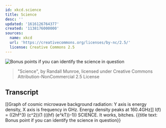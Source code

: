 ```yaml
---
id: xkcd.science
title: Science
desc: ''
updated: '1616126764377'
created: '1138176000000'
sources:
  name: xkcd
  url: 'https://creativecommons.org/licenses/by-nc/2.5/'
  license: Creative Commons 2.5
---
```

![Bonus points if you can identify the science in question](https://imgs.xkcd.com/comics/science.jpg)
> "Science", by Randall Munroe, licensed under Creative Commons Attribution-NonCommercial 2.5 License

## Transcript
[[Graph of cosmic microwave background radiation: Y axis is energy density, X axis is frequency in GHz. Energy density peaks at 160.4GHz]]
I(f) = ((2hf^3)
(c^2))(1
(((hf)
(e^kT))-1))
SCIENCE.
It works, bitches.
{{title text: Bonus point if you can identify the science in question}}
